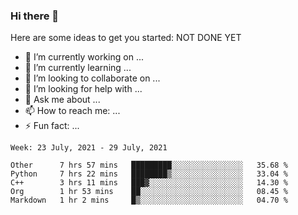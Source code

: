 ### Hi there 👋


Here are some ideas to get you started:
NOT DONE YET
- 🔭 I’m currently working on ...
- 🌱 I’m currently learning ...
- 👯 I’m looking to collaborate on ...
- 🤔 I’m looking for help with ...
- 💬 Ask me about ...
- 📫 How to reach me: ...
- ⚡ Fun fact: ...

<!--START_SECTION:waka-->
```text
Week: 23 July, 2021 - 29 July, 2021

Other      7 hrs 57 mins   █████████░░░░░░░░░░░░░░░░   35.68 % 
Python     7 hrs 22 mins   ████████▒░░░░░░░░░░░░░░░░   33.04 % 
C++        3 hrs 11 mins   ███▓░░░░░░░░░░░░░░░░░░░░░   14.30 % 
Org        1 hr 53 mins    ██░░░░░░░░░░░░░░░░░░░░░░░   08.45 % 
Markdown   1 hr 2 mins     █▒░░░░░░░░░░░░░░░░░░░░░░░   04.70 % 
```
<!--END_SECTION:waka-->
